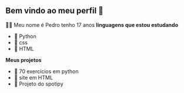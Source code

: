 ## Bem vindo ao meu perfil 👋

🙋‍♂️ Meu nome é Pedro tenho 17 anos 
**linguagens que estou estudando**
- 📕 Python
- 📕 css
- 📕 HTML

**Meus projetos**
- 💼 70 exercícios em python
- 💼 site em HTML
- 💼 Projeto do spotipy



<!--
**pedrao2109/pedrao2109** is a ✨ _special_ ✨ repository because its `README.md` (this file) appears on your GitHub profile.

Here are some ideas to get you started:

- 🔭 I’m currently working on ...
- 🌱 I’m currently learning ...
- 👯 I’m looking to collaborate on ...
- 🤔 I’m looking for help with ...
- 💬 Ask me about ...
- 📫 How to reach me: ...
- 😄 Pronouns: ...
- ⚡ Fun fact: ...
-->

